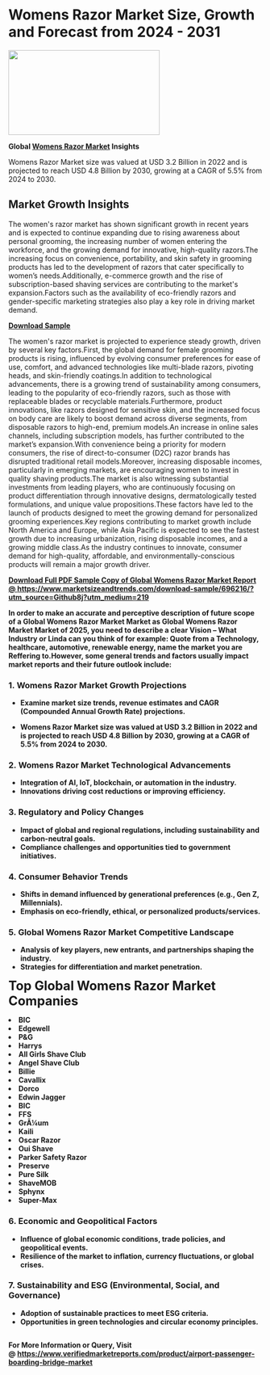 <H1>Womens Razor Market Size, Growth and Forecast from 2024 - 2031</H1><img class="aligncenter size-medium wp-image-584254" src="https://thirdeyenews.in/wp-content/uploads/2024/09/Global-Market-Research-300x168.jpeg" alt="" width="300" height="168" /><p><strong>Global&nbsp;<a href="https://www.marketsizeandtrends.com/download-sample/696216/?utm_source=Github8j?utm_medium=219">Womens Razor Market</a> Insights</strong></p><p>Womens Razor Market size was valued at USD 3.2 Billion in 2022 and is projected to reach USD 4.8 Billion by 2030, growing at a CAGR of 5.5% from 2024 to 2030.</p><p><h2>Market Growth Insights</h2> <p>The women's razor market has shown significant growth in recent years and is expected to continue expanding due to rising awareness about personal grooming, the increasing number of women entering the workforce, and the growing demand for innovative, high-quality razors.The increasing focus on convenience, portability, and skin safety in grooming products has led to the development of razors that cater specifically to women’s needs.Additionally, e-commerce growth and the rise of subscription-based shaving services are contributing to the market's expansion.Factors such as the availability of eco-friendly razors and gender-specific marketing strategies also play a key role in driving market demand.</p> <p><strong><a href="#">Download Sample</a></strong></p> <p>The women's razor market is projected to experience steady growth, driven by several key factors.First, the global demand for female grooming products is rising, influenced by evolving consumer preferences for ease of use, comfort, and advanced technologies like multi-blade razors, pivoting heads, and skin-friendly coatings.In addition to technological advancements, there is a growing trend of sustainability among consumers, leading to the popularity of eco-friendly razors, such as those with replaceable blades or recyclable materials.Furthermore, product innovations, like razors designed for sensitive skin, and the increased focus on body care are likely to boost demand across diverse segments, from disposable razors to high-end, premium models.An increase in online sales channels, including subscription models, has further contributed to the market’s expansion.With convenience being a priority for modern consumers, the rise of direct-to-consumer (D2C) razor brands has disrupted traditional retail models.Moreover, increasing disposable incomes, particularly in emerging markets, are encouraging women to invest in quality shaving products.The market is also witnessing substantial investments from leading players, who are continuously focusing on product differentiation through innovative designs, dermatologically tested formulations, and unique value propositions.These factors have led to the launch of products designed to meet the growing demand for personalized grooming experiences.Key regions contributing to market growth include North America and Europe, while Asia Pacific is expected to see the fastest growth due to increasing urbanization, rising disposable incomes, and a growing middle class.As the industry continues to innovate, consumer demand for high-quality, affordable, and environmentally-conscious products will remain a major growth driver.<p><strong><a href="#"></p><p><span class=""><strong>Download Full PDF Sample Copy of Global Womens Razor Market Report</strong> @ <a href="https://www.marketsizeandtrends.com/download-sample/696216/?utm_source=Github8j?utm_medium=219" target="_blank">https://www.marketsizeandtrends.com/download-sample/696216/?utm_source=Github8j?utm_medium=219</a></span></p><p>In order to make an accurate and perceptive description of future scope of a Global&nbsp;Womens Razor Market Market as Global&nbsp;Womens Razor Market Market of 2025, you need to describe a clear Vision &ndash; What Industry or Linda can you think of for example: Quote from a Technology, healthcare, automotive, renewable energy, name the market you are Reffering to.However, some general trends and factors usually impact market reports and their future outlook include:</p><h3>1.&nbsp;<strong>Womens Razor Market Growth Projections</strong></h3><ul><li>Examine market size trends, revenue estimates and CAGR (Compounded Annual Growth Rate) projections.</li><li><p>Womens Razor Market size was valued at USD 3.2 Billion in 2022 and is projected to reach USD 4.8 Billion by 2030, growing at a CAGR of 5.5% from 2024 to 2030.</p></li></ul><h3>2.&nbsp;<strong>Womens Razor Market Technological Advancements</strong></h3><ul><li>Integration of AI, IoT, blockchain, or automation in the industry.</li><li>Innovations driving cost reductions or improving efficiency.</li></ul><h3>3.&nbsp;<strong>Regulatory and Policy Changes</strong></h3><ul><li>Impact of global and regional regulations, including sustainability and carbon-neutral goals.</li><li>Compliance challenges and opportunities tied to government initiatives.</li></ul><h3>4.&nbsp;<strong>Consumer Behavior Trends</strong></h3><ul><li>Shifts in demand influenced by generational preferences (e.g., Gen Z, Millennials).</li><li>Emphasis on eco-friendly, ethical, or personalized products/services.</li></ul><h3>5.&nbsp;<strong>Global Womens Razor Market Competitive Landscape</strong></h3><ul><li>Analysis of key players, new entrants, and partnerships shaping the industry.</li><li>Strategies for differentiation and market penetration.</li></ul><p data-pm-slice="1 1 []"><span style="color: inherit; font-family: inherit; font-size: 25px;">Top Global Womens Razor Market Companies</span></p><div class="" data-test-id=""><p><li>BIC</li><li> Edgewell</li><li> P&G</li><li> Harrys</li><li> All Girls Shave Club</li><li> Angel Shave Club</li><li> Billie</li><li> Cavallix</li><li> Dorco</li><li> Edwin Jagger</li><li> BIC</li><li> FFS</li><li> GrÃ¼um</li><li> Kaili</li><li> Oscar Razor</li><li> Oui Shave</li><li> Parker Safety Razor</li><li> Preserve</li><li> Pure Silk</li><li> ShaveMOB</li><li> Sphynx</li><li> Super-Max</li></p></div><h3>6.&nbsp;<strong>Economic and Geopolitical Factors</strong></h3><ul><li>Influence of global economic conditions, trade policies, and geopolitical events.</li><li>Resilience of the market to inflation, currency fluctuations, or global crises.</li></ul><h3>7.&nbsp;<strong>Sustainability and ESG (Environmental, Social, and Governance)</strong></h3><ul><li>Adoption of sustainable practices to meet ESG criteria.</li><li>Opportunities in green technologies and circular economy principles.</li></ul><h2><strong style="font-size: 14px;">For More Information or Query, Visit @&nbsp;</strong><a style="background-color: #ffffff; font-size: 14px;" href="https://www.marketsizeandtrends.com/report/womens-razor-market/" target="_blank">https://www.verifiedmarketreports.com/product/airport-passenger-boarding-bridge-market</a></h2>